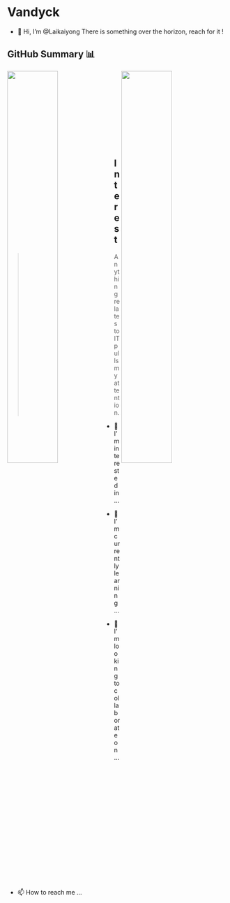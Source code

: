 # Vandyck
- 👋 Hi, I’m @Laikaiyong
There is something over the horizon, reach for it !

## GitHub Summary 📊
 <img src="https://github-readme-stats.vercel.app/api?username=Laikaiyong&show_icons=true&theme=buefy" align=left width=48% >  
 <img src="https://github-readme-stats.vercel.app/api/top-langs/?username=Laikaiyong&theme=tokyonight&layout=compact" width=48% align=right>
<br/><br/><br/><br/><br/><br/><br/><br/><br/></br>

## Interest
> Anything relates to IT pulls my attention.
- 👀 I’m interested in ...
- 🌱 I’m currently learning ...


- 💞️ I’m looking to collaborate on ...
- 📫 How to reach me ...
